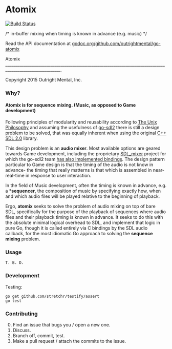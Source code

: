 # Atomix 

[![Build Status](https://travis-ci.org/outrightmental/go-atomix.svg?branch=master)](https://travis-ci.org/outrightmental/go-atomix)

/* in-buffer mixing when timing is known in advance (e.g. music) */

Read the API documentation at [godoc.org/github.com/outrightmental/go-atomix](https://godoc.org/github.com/outrightmental/go-atomix)

Atomix _________________________________________________________________________________________________________.

Copyright 2015 Outright Mental, Inc.

### Why?

#### Atomix is for **sequence mixing.** (Music, as opposed to Game development)

Following principles of modularity and reusability according to [The Unix Philosophy](http://en.wikipedia.org/wiki/Unix_philosophy) and assuming the usefulness of [go-sdl2](https://github.com/veandco/go-sdl2) there is still a design problem to be solved, that was equally inherent when using the original [C++ SDL 2.0](https://www.libsdl.org/) library.

This design problem is an **audio mixer**. Most available options are geared towards Game development, including the proprietary [SDL_mixer](https://www.libsdl.org/projects/SDL_mixer/) project for which the go-sdl2 team [has also implemented bindings](https://github.com/veandco/go-sdl2/blob/master/sdl_mixer/sdl_mixer.go). The design pattern particular to Game design is that the timing of the audio is not know in advance- the timing that really matterns is that which is assembled in near-real-time in response to user interaction.

In the field of Music development, often the timing is known in advance, e.g. a ***sequencer**, the composition of music by specifying exactly how, when and which audio files will be played relative to the beginning of playback.

Ergo, **atomix** seeks to solve the problem of audio mixing on top of bare SDL, specifically for the purpose of the playback of sequences where audio files and their playback timing is known in advance. It seeks to do this with the absolute minimal logical overhead to SDL, and implement that logic in pure Go, though it is called entirely via C bindings by the SDL audio callback, for the most idiomatic Go approach to solving the **sequence mixing** problem.

### Usage

    T. B. D.

### Development

Testing:

    go get github.com/stretchr/testify/assert
    go test

### Contributing

0. Find an issue that bugs you / open a new one.
1. Discuss.
2. Branch off, commit, test.
3. Make a pull request / attach the commits to the issue.
